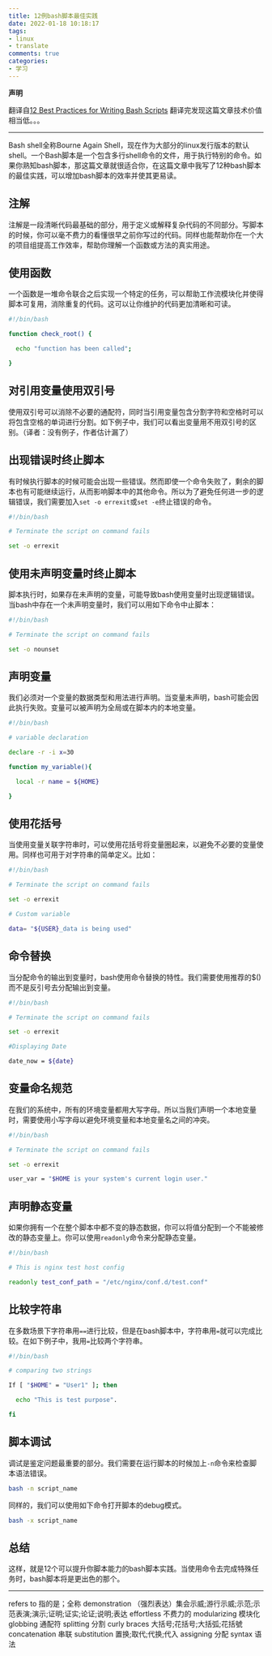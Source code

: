 ```yaml
---
title: 12例bash脚本最佳实践
date: 2022-01-18 10:18:17
tags: 
- linux
- translate
comments: true
categories: 
- 学习
---
```


**声明**

翻译自[12 Best Practices for Writing Bash Scripts](https://www.faqforge.com/linux/12-best-practices-for-writing-bash-scripts/)
翻译完发现这篇文章技术价值相当低。。。

---

Bash shell全称Bourne Again Shell，现在作为大部分的linux发行版本的默认shell。一个Bash脚本是一个包含多行shell命令的文件，用于执行特别的命令。如果你熟知bash脚本，那这篇文章就很适合你，在这篇文章中我写了12种bash脚本的最佳实践，可以增加bash脚本的效率并使其更易读。

## 注解

注解是一段清晰代码最基础的部分，用于定义或解释复杂代码的不同部分。写脚本的时候，你可以毫不费力的看懂很早之前你写过的代码。同样也能帮助你在一个大的项目组提高工作效率，帮助你理解一个函数或方法的真实用途。

## 使用函数

一个函数是一堆命令联合之后实现一个特定的任务，可以帮助工作流模块化并使得脚本可复用，消除重复的代码。这可以让你维护的代码更加清晰和可读。

```bash
#!/bin/bash

function check_root() {

  echo "function has been called";

}
```

## 对引用变量使用双引号

使用双引号可以消除不必要的通配符，同时当引用变量包含分割字符和空格时可以将包含空格的单词进行分割。如下例子中，我们可以看出变量用不用双引号的区别。（译者：没有例子，作者估计漏了）

## 出现错误时终止脚本

有时候执行脚本的时候可能会出现一些错误。然而即使一个命令失败了，剩余的脚本也有可能继续运行，从而影响脚本中的其他命令。所以为了避免任何进一步的逻辑错误，我们需要加入`set -o errexit`或`set -e`终止错误的命令。

```bash
#!/bin/bash

# Terminate the script on command fails

set -o errexit
```
<!-- more -->

## 使用未声明变量时终止脚本

脚本执行时，如果存在未声明的变量，可能导致bash使用变量时出现逻辑错误。当bash中存在一个未声明变量时，我们可以用如下命令中止脚本：

```bash
#!/bin/bash

# Terminate the script on command fails

set -o nounset
```

## 声明变量

我们必须对一个变量的数据类型和用法进行声明。当变量未声明，bash可能会因此执行失败。变量可以被声明为全局或在脚本内的本地变量。

```bash
#!/bin/bash

# variable declaration

declare -r -i x=30

function my_variable(){

  local -r name = ${HOME}

}
```

## 使用花括号

当使用变量关联字符串时，可以使用花括号将变量圈起来，以避免不必要的变量使用。同样也可用于对字符串的简单定义。比如：

```bash
#!/bin/bash

# Terminate the script on command fails

set -o errexit

# Custom variable

data= "${USER}_data is being used"
```

## 命令替换

当分配命令的输出到变量时，bash使用命令替换的特性。我们需要使用推荐的$()而不是反引号去分配输出到变量。

```bash
#!/bin/bash

# Terminate the script on command fails

set -o errexit

#Displaying Date

date_now = ${date}
```

## 变量命名规范

在我们的系统中，所有的环境变量都用大写字母。所以当我们声明一个本地变量时，需要使用小写字母以避免环境变量和本地变量名之间的冲突。

```bash
#!/bin/bash

# Terminate the script on command fails

set -o errexit

user_var = "$HOME is your system's current login user."
```

## 声明静态变量

如果你拥有一个在整个脚本中都不变的静态数据，你可以将值分配到一个不能被修改的静态变量上。你可以使用`readonly`命令来分配静态变量。

```bash
#!/bin/bash

# This is nginx test host config

readonly test_conf_path = "/etc/nginx/conf.d/test.conf"
```

## 比较字符串

在多数场景下字符串用`==`进行比较，但是在bash脚本中，字符串用`=`就可以完成比较。在如下例子中，我用`=`比较两个字符串。

```bash
#!/bin/bash

# comparing two strings

If [ "$HOME" = "User1" ]; then

  echo "This is test purpose".

fi
```

## 脚本调试

调试是鉴定问题最重要的部分。我们需要在运行脚本的时候加上`-n`命令来检查脚本语法错误。

```bash
bash -n script_name
```

同样的，我们可以使用如下命令打开脚本的debug模式。

```bash
bash -x script_name
```

## 总结

这样，就是12个可以提升你脚本能力的bash脚本实践。当使用命令去完成特殊任务时，bash脚本将是更出色的那个。

---

refers to 指的是；全称
demonstration （强烈表达）集会示威;游行示威;示范;示范表演;演示;证明;证实;论证;说明;表达
effortless 不费力的
modularizing 模块化
globbing 通配符
splitting 分割
curly braces 大括号;花括号;大括弧;花括號
concatenation 串联
substitution 置换;取代;代换;代入
assigning 分配
syntax 语法
